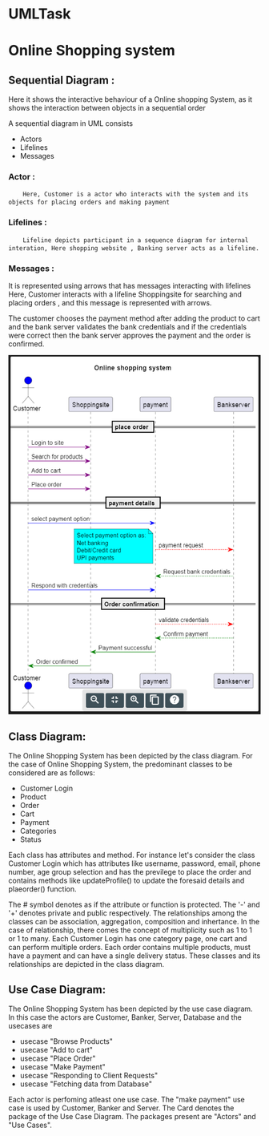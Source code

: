 # UMLTask
# Online Shopping system




## Sequential Diagram :

Here it shows the interactive behaviour of a Online shopping System, as it shows the interaction between objects in a sequential order

A sequential diagram in UML consists
* Actors
* Lifelines
* Messages

### Actor : 
        Here, Customer is a actor who interacts with the system and its objects for placing orders and making payment

### Lifelines : 
        Lifeline depicts participant in a sequence diagram for internal interation, Here shopping website , Banking server acts as a lifeline.

### Messages : 
It is represented using arrows that has messages interacting with lifelines Here, Customer interacts with a lifeline Shoppingsite for searching and placing orders , and this message is represented with arrows.

The customer chooses the payment method after adding the product to cart and the bank server validates the bank
credentials and if the credentials were correct then the bank server approves the payment and the order is confirmed.

![alt text](sequencediagram.png)

## Class Diagram:
 
The Online Shopping System has been depicted by the class diagram. For the case of Online Shopping System, the predominant classes to be considered are as follows:
* Customer Login
* Product
* Order
* Cart
* Payment 
* Categories
* Status

Each class has attributes and method. For instance let's consider the class Customer Login which has attributes like
username, password, email, phone number, age group selection and has the previlege to place the order and contains methods like 
updateProfile() to update the foresaid details and plaeorder() function.

The # symbol denotes as if the attribute or function is protected. The '-' and '+' denotes private and public respectively. The relationships among the classes can be association, aggregation, composition and inhertance. In the case of relationship, there comes the concept of multiplicity such as 
1 to 1 or 1 to many.
Each Customer Login has one category page, one cart and can perform multiple orders. Each order contains multiple products, must have a payment and can have a single delivery status. These classes and its relationships are depicted in the class diagram.


## Use Case Diagram:

The Online Shopping System has been depicted by the use case diagram. In this case the actors are Customer, Banker, Server, Database and the usecases are
- usecase "Browse Products"
- usecase "Add to cart"
- usecase "Place Order"
- usecase "Make Payment"
- usecase "Responding to Client Requests"
- usecase "Fetching data from Database"

Each actor is perfoming atleast one use case. The "make payment" use case is used by Customer, Banker and Server.
The Card denotes the package of the Use Case Diagram. The packages present are "Actors" and "Use Cases".
